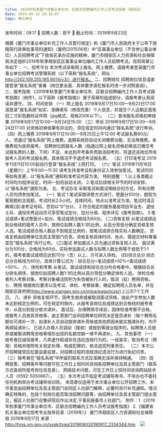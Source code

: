 ```yaml
---
title: 2019年秋季厦门市事业单位市、区联合招聘编内工作人员考试简章（翔安区）
date: 2019-09-18 10:10:07
tags: 事业单位
---
```

发布时间：09.17   🌟   招聘人数：若干   🌈   截止时间：2019年9月23日
<!-- more -->
根据《厦门市事业单位补充工作人员暂行规定》和《厦门市人民政府关于公布下放精简行政审批事项的通知》（厦府[2015]16号）中“区属事业单位（不含参公事业单位）人员招聘考试”下放各区承办实施的精神，厦门市翔安区人力资源和社会保障局决定组织2019年秋季翔安区区属事业单位编内工作人员招聘考试。现将简章公布如下：
一、招考平台
本次考试采取网上报名、网上缴费，请报考者登录厦门市事业单位招聘考试管理系统（以下简称“报名系统”，网址：http://202.109.255.195:9014/v3/）进行报名。
二、招聘岗位
招聘岗位信息请直接登录“报名系统”查看（岗位更全面、具体要求请在报名时进一步对照查阅）。
三、报考指南
《2019年秋季厦门市事业单位市、区联合招聘编内工作人员考试报考指南》（附件1，以下简称《报考指南》）属于简章的组成部分，请报考者认真阅读并遵守。
四、时间安排
（一）网上报名
2019年9月17日10:00—9月23日17:00
请登录“报名系统”如实、准确填写（修改完善）个人信息，并提交个人近期正面免冠二寸彩色数码证件照（jpg格式，规格200K以下）。
（二）查询报名资格初审结果
2019年9月17日10:00—9月24日15:00
（三）申诉
2019年9月17日10:00—9月24日17:00
对资格初审结果有异议的，须在规定时间内通过“报名系统”进行申诉。
（四）网上缴费
2019年9月17日10:00—9月25日上午12:00
考试报名费80元/人，须通过“报名系统”网上缴费。逾期系统将自动关闭缴费功能，无法再缴费。未缴费视为放弃报考。
招聘岗位因报名人数（指通过网上报名资格初审且已缴交考试报名费的人数，下同）不足、未达到开考条件而取消招考的，将退还该岗位所有报考人员的考试报名费。其余情况不予退还考试报名费。
（五）打印准考证
2019年11月11日10:00起自行登录“报名系统”上网打印。
（六）笔试
2019年11月16日（星期六）上午9:00—11:30
请考生持准考证和身份证入场参加笔试。
笔试时间等如有变更，以“报名系统”通知和准考证内容为准。
特别提醒：
1.以上各类截止时间均为程序设定，时间一到将自动关闭。
2.笔试后续相关环节的时间安排，以“报名系统”通知为准。
五、考试办法
采取笔试和面试相结合的方式，所有应聘人员均须参加笔试。
（一）笔试
1.笔试采取闭卷方式进行，卷面分100分，题型为客观题和主观题，考试时长2.5小时。具体时间、地点以准考证为准。笔试时请正确填(涂)准考证号码，否则以“0”分计。
2.符合规定的服务基层项目毕业生、退役士兵、退役优秀运动员可享受笔试加分，加分分值、程序详见《报考指南》。
3.笔试成绩=笔试卷面分+加分。笔试成绩合格线为60分。
(二)资格复核
从笔试成绩达到合格线的报考人员中，按岗位拟聘人数3:1的比例，从高分至低分确定资格复核人选。笔试成绩合格人数达不到规定比例的，按笔试成绩合格实际人数确定。
资格复核由招聘单位及其主管部门负责。资格复核具体时间、地点、需提交材料等事宜在“报名系统”另行公布。
(三)面试
参加面试人员为通过资格复核人员。
面试满分为100分，合格线为60分。实际参加面试人数与拟聘人数比例等于或低于1:1的，报考者面试成绩应达到70分（含）以上，方可进入体检。
(四)综合总分
综合总分合格线为60分。具体计算公式为：综合总分=笔试成绩×50%+面试成绩×50%。
六、体检和考察
从笔试、面试成绩和综合总分均合格者中，根据综合总分排名顺序，按岗位拟招聘人数1:1的比例从高分至低分确定体检人选。
体检合格者列入考察对象。考察对象被法院列为失信被执行人的，取消（拟）聘用资格。
七、聘用
根据岗位要求以及考试、体检、考察结果，确定拟聘用人员名单，并在翔安区政府网(http://www.xiangan.gov.cn/mlxa/gggs/rczp/)上公示7个工作日。
八、递补
资格复核环节，因考生放弃或被取消面试资格，由此产生参加人数未达到规定比例的，可在规定时限内，从报考该岗位且成绩达到合格线的报考者中，从高分到低分依次递补。
面试后、办理聘用手续前，因体检或考察不合格，或报考人员放弃资格等，由主管部门会同招聘单位研究决定是否递补（每个聘用名额仅可递补一次，拟递补人员自动放弃递补资格或其他原因未能实施递补的，均不再顺延递补）。
已进入办理人员调动（接收）或报到等就业程序的，拟聘用人员放弃或被取消聘用资格等情形出现的名额空缺一律不再递补。
九、其他事项
（一）报考者应诚信报考，凡弄虚作假或存在违纪违规行为的，一经查实，取消考试（聘用）资格并按照有关规定处理，构成犯罪的，依法追究刑事责任。
（二）本次公开招聘接受区纪委监委监督，对招聘过程的违规违纪违法行为进行执纪问责。
（三）报考者在“报名系统”中所留的联系方式应准确无误并保持畅通。
（四）招聘政策、招聘条件等问题可在工作日上班时间咨询各招聘单位及其主管部门（联系方式查阅所报考岗位信息表）。
网络技术问题，可在工作日上班时间咨询网站技术人员（0592-5050667）。
（五）本次考试不指定考试辅导用书，不举办也不委托任何机构举办考试辅导培训班。
本简章仅适用于本次事业单位公开招聘工作，未尽事宜由招聘单位及其主管部门会同区人社部门解释，必要时另行补充通知。情况确实特殊的，包括个别岗位是否取消招聘问题等，由招聘单位及其主管部门提出意见，报区人社部门召集研究后作出决定,于事前报备市人社部门。
附件：1.《2019年秋季厦门市事业单位市、区联合招聘编内工作人员考试报考指南》
2.《福建省机关事业单位招考专业指导目录（2019年）》
厦门市翔安区人力资源和社会保障局
2019年9月17日
来源：
http://hrss.xm.gov.cn/xxgk/tzgg/201909/t20190917_2334344.htm
 
 ![](https://cdn.weiweiblog.cn/20181015134814.png)